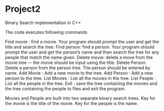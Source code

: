 # Project2
Binary Search implementation in C++

The code executes following commands


Find movie : find a movie. Your program should prompt the user and get the title and search
the tree.
Find person: find a person. Your program should prompt the user and get the person’s name
and then search the tree for any people that match the name given.
Delete movie: delete a move from the movie tree -- the movie should be input using the title.
Delete Person: Delete a person from the person tree. The person should be entered by name.
Add Movie : Add a new movie to the tree.
Add Person : Add a new person to the tree.
List Movies : List all the movies in the tree.
List People : List all the people in the tree.
Exit : save the tree containing the movies and the tree containing the people to files and exit the
program.


Movies and People are built into two separate binary search trees.
Key for the movie is the title of the movie.
Key for the people is the name.
